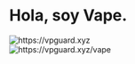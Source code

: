 <h1>Hola, soy Vape.</h1>
<img alt="https://vpguard.xyz" src="https://media.discordapp.net/attachments/998338855629488289/1036427106156032061/vapebanner.png">
<br>
<img alt="https://vpguard.xyz/vape" src="https://media.discordapp.net/attachments/998338855629488289/1036432873105920060/unknown.png">

